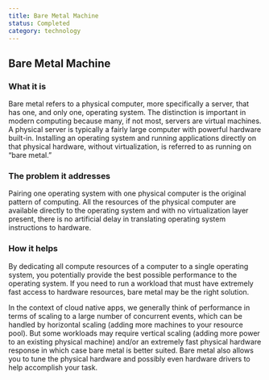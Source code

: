 ```yaml
---
title: Bare Metal Machine
status: Completed
category: technology
---
```

## Bare Metal Machine

### What it is

Bare metal refers to a physical computer, more specifically a server, that has one, and only one, operating system. The distinction is important in modern computing because many, if not most, servers are virtual machines. A physical server is typically a fairly large computer with powerful hardware built-in. Installing an operating system and running applications directly on that physical hardware, without virtualization, is referred to as running on “bare metal.”

### The problem it addresses

Pairing one operating system with one physical computer is the original pattern of computing. All the resources of the physical computer are available directly to the operating system and with no virtualization layer present, there is no artificial delay in translating operating system instructions to hardware.

### How it helps

By dedicating all compute resources of a computer to a single operating system, you potentially provide the best possible performance to the operating system. If you need to run a workload that must have extremely fast access to hardware resources, bare metal may be the right solution. 

In the context of cloud native apps, we generally think of performance in terms of scaling to a large number of concurrent events, which can be handled by horizontal scaling (adding more machines to your resource pool). But some workloads may require vertical scaling (adding more power to an existing physical machine) and/or an extremely fast physical hardware response in which case bare metal is better suited. Bare metal also allows you to tune the physical hardware and possibly even hardware drivers to help accomplish your task.
